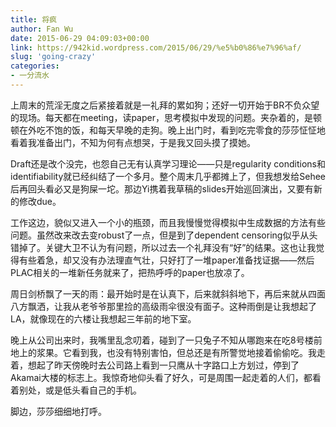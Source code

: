 ```yaml
---
title: 将疯
author: Fan Wu
date: 2015-06-29 04:09:03+00:00
link: https://942kid.wordpress.com/2015/06/29/%e5%b0%86%e7%96%af/
slug: 'going-crazy'
categories:
- 一分流水
---
```


上周末的荒淫无度之后紧接着就是一礼拜的累如狗；还好一切开始于BR不负众望的现场。每天都在meeting，读paper，思考模拟中发现的问题。夹杂着的，是顿顿在外吃不饱的饭，和每天早晚的走狗。晚上出门时，看到吃完零食的莎莎怔怔地看着我准备出门，不知为何有点想哭，于是我又回头摸了摸她。

Draft还是改个没完，也怨自己无有认真学习理论——只是regularity conditions和identifiability就已经纠结了一个多月。整个周末几乎都摊上了，但我想发给Sehee后再回头看必又是狗屎一坨。那边Yi携着我草稿的slides开始巡回演出，又要有新的修改due。

工作这边，貌似又进入一个小的瓶颈，而且我慢慢觉得模拟中生成数据的方法有些问题。虽然改来改去变robust了一点，但是到了dependent censoring似乎从头错掉了。关键大卫不认为有问题，所以过去一个礼拜没有“好”的结果。这也让我觉得有些着急，却又没有办法理直气壮，只好打了一堆paper准备找证据——然后PLAC相关的一堆新任务就来了，把热呼呼的paper也放凉了。

周日剑桥飘了一天的雨：最开始时是在认真下，后来就斜斜地下，再后来就从四面八方飘洒，让我从老爷爷那里捡的高级雨伞很没有面子。这种雨倒是让我想起了LA，就像现在的六楼让我想起三年前的地下室。

晚上从公司出来时，我嘴里乱念叨着，碰到了一只兔子不知从哪跑来在吃8号楼前地上的浆果。它看到我，也没有特别害怕，但总还是有所警觉地接着偷偷吃。我走着，想起了昨天傍晚时去公司路上看到一只鹰从十字路口上方划过，停到了Akamai大楼的标志上。我惊奇地仰头看了好久，可是周围一起走着的人们，都看着别处，或是低头看自己的手机。

脚边，莎莎细细地打呼。
